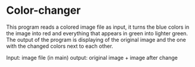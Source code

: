 # Color-changer

This program reads a colored image file as input, it turns the blue colors in the image into red and everything that appears in green into lighter green. 
The output of the program is displaying of the original image and the one with the changed colors next to each other.

Input: image file (in main)
output: original image + image after change

